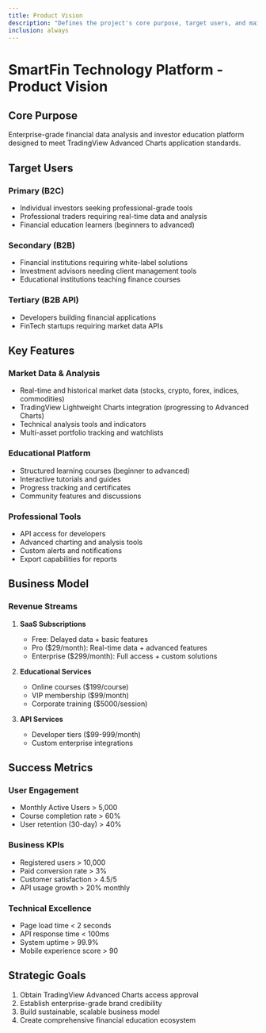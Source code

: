 ```yaml
---
title: Product Vision
description: "Defines the project's core purpose, target users, and main features."
inclusion: always
---
```


# SmartFin Technology Platform - Product Vision

## Core Purpose
Enterprise-grade financial data analysis and investor education platform designed to meet TradingView Advanced Charts application standards.

## Target Users

### Primary (B2C)
- Individual investors seeking professional-grade tools
- Professional traders requiring real-time data and analysis
- Financial education learners (beginners to advanced)

### Secondary (B2B)
- Financial institutions requiring white-label solutions
- Investment advisors needing client management tools
- Educational institutions teaching finance courses

### Tertiary (B2B API)
- Developers building financial applications
- FinTech startups requiring market data APIs

## Key Features

### Market Data & Analysis
- Real-time and historical market data (stocks, crypto, forex, indices, commodities)
- TradingView Lightweight Charts integration (progressing to Advanced Charts)
- Technical analysis tools and indicators
- Multi-asset portfolio tracking and watchlists

### Educational Platform
- Structured learning courses (beginner to advanced)
- Interactive tutorials and guides
- Progress tracking and certificates
- Community features and discussions

### Professional Tools
- API access for developers
- Advanced charting and analysis tools
- Custom alerts and notifications
- Export capabilities for reports

## Business Model

### Revenue Streams
1. **SaaS Subscriptions**
   - Free: Delayed data + basic features
   - Pro ($29/month): Real-time data + advanced features
   - Enterprise ($299/month): Full access + custom solutions

2. **Educational Services**
   - Online courses ($199/course)
   - VIP membership ($99/month)
   - Corporate training ($5000/session)

3. **API Services**
   - Developer tiers ($99-999/month)
   - Custom enterprise integrations

## Success Metrics

### User Engagement
- Monthly Active Users > 5,000
- Course completion rate > 60%
- User retention (30-day) > 40%

### Business KPIs
- Registered users > 10,000
- Paid conversion rate > 3%
- Customer satisfaction > 4.5/5
- API usage growth > 20% monthly

### Technical Excellence
- Page load time < 2 seconds
- API response time < 100ms
- System uptime > 99.9%
- Mobile experience score > 90

## Strategic Goals
1. Obtain TradingView Advanced Charts access approval
2. Establish enterprise-grade brand credibility
3. Build sustainable, scalable business model
4. Create comprehensive financial education ecosystem